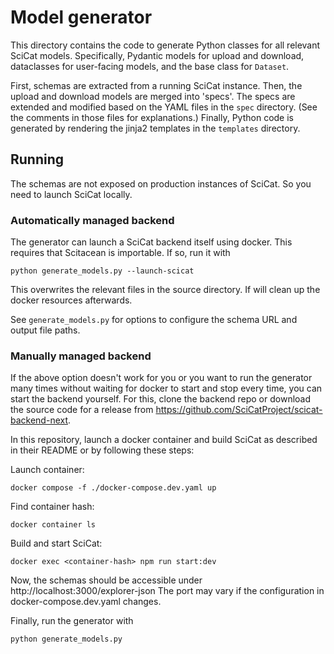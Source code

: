 # Model generator

This directory contains the code to generate Python classes for all relevant SciCat models.
Specifically, Pydantic models for upload and download, dataclasses for user-facing models, and the base class for `Dataset`.

First, schemas are extracted from a running SciCat instance.
Then, the upload and download models are merged into 'specs'.
The specs are extended and modified based on the YAML files in the `spec` directory.
(See the comments in those files for explanations.)
Finally, Python code is generated by rendering the jinja2 templates in the `templates` directory.

## Running

The schemas are not exposed on production instances of SciCat.
So you need to launch SciCat locally.

### Automatically managed backend

The generator can launch a SciCat backend itself using docker.
This requires that Scitacean is importable.
If so, run it with
```shell
python generate_models.py --launch-scicat
```

This overwrites the relevant files in the source directory.
If will clean up the docker resources afterwards.

See `generate_models.py` for options to configure the schema URL and output file paths.

### Manually managed backend

If the above option doesn't work for you or you want to run the generator many times without waiting for docker to start and stop every time, you can start the backend yourself.
For this, clone the backend repo or download the source code for a release from https://github.com/SciCatProject/scicat-backend-next.

In this repository, launch a docker container and build SciCat as described in their README or by following these steps:

Launch container:
```shell
docker compose -f ./docker-compose.dev.yaml up
```

Find container hash:
```shell
docker container ls
```

Build and start SciCat:
```shell
docker exec <container-hash> npm run start:dev
```

Now, the schemas should be accessible under http://localhost:3000/explorer-json
The port may vary if the configuration in docker-compose.dev.yaml changes.

Finally, run the generator with
```shell
python generate_models.py
```
